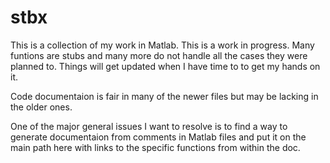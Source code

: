 # stbx
This is a collection of my work in Matlab. This is a work in progress. Many funtions are stubs and many more do not handle all the cases they were planned to. Things will get updated when I have time to to get my hands on it.

Code documentaion is fair in many of the newer files but may be lacking in the older ones.

One of the major general issues I want to resolve is to find a way to generate documentaion from comments in Matlab files and put it on the main path here with links to the specific functions from within the doc. 
